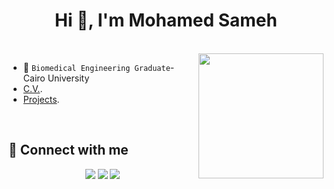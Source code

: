 <h1 align="center">Hi 👋, I'm Mohamed Sameh</h1>
<br>
<img align="right" src="https://user-images.githubusercontent.com/63050133/156676671-d5b2e362-97d4-4404-9447-dd71ddfea82f.gif" width = 200px/>

- :school: `Biomedical Engineering Graduate`- Cairo University
- [C.V.](https://drive.google.com/file/d/1KXgulOc5g4qWnZFuxdptXpiAUV9YxZr8/view?usp=drive_link).
- [Projects](mohamedsameh.myportfolio.com).
<br>

## 📩 Connect with me
<p align="center">
    <a href="mailto:mohamedsamehmohamedzaki@gmail.com" title="Gmail"><img src="https://img.shields.io/badge/gmail-%23F05033.svg?style=for-the-badge&logo=gmail&logoColor=white"/></a>  
<a href="https://www.facebook.com/mohamed.sameh.12.9.2000" title="Facebook"><img src="https://img.shields.io/badge/Facebook-%231877F2.svg?style=for-the-badge&logo=Facebook&logoColor=white"/></a>
    <a href="https://www.linkedin.com/in/mohamedsamehmohamedzaki" title="LinkedIn"><img src="https://img.shields.io/badge/linkedin-%230077B5.svg?style=for-the-badge&logo=linkedin&logoColor=white"/></a>  
</p>
